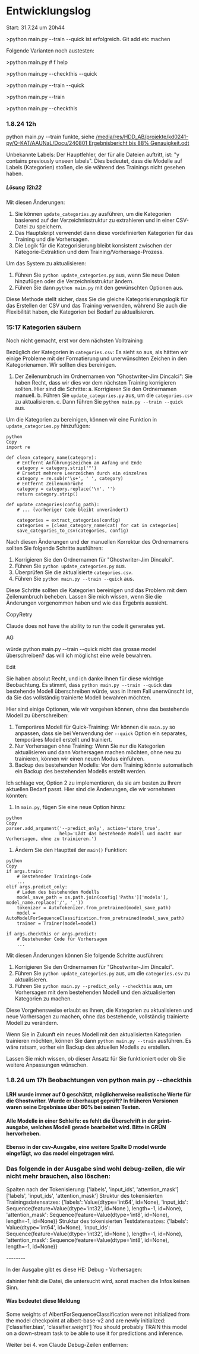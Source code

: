 # Entwicklungslog

Start: 31.7.24 um 20h44

\>python main.py --train --quick
 ist erfolgreich. Git add etc machen

 

Folgende Varianten noch austesten:

\>python main.py 	# f help

\>python main.py --checkthis --quick

\>python main.py --train --quick

\>python main.py --train 

\>python main.py --checkthis 




### 1.8.24 12h

python main.py --train 
 funkte, siehe [/media/res/HDD_AB/projekte/kd0241-py/Q-KAT/AAUNaL/Docu/240801 Ergebnisbericht bis 88% Genauigkeit.odt]()

Unbekannte Labels: Der Hauptfehler, der für alle Dateien auftritt, ist: "y contains previously unseen labels". Dies bedeutet, dass die Modelle auf Labels (Kategorien) stoßen, die sie während des Trainings nicht gesehen haben.

##### Lösung 12h22

Mit diesen Änderungen:

1. Sie können `update_categories.py` ausführen, um die Kategorien basierend auf der Verzeichnisstruktur zu extrahieren und in einer CSV-Datei zu speichern.  
2. Das Hauptskript verwendet dann diese vordefinierten Kategorien für das Training und die Vorhersagen.  
3. Die Logik für die Kategorisierung bleibt konsistent zwischen der Kategorie-Extraktion und dem Training/Vorhersage-Prozess.  

Um das System zu aktualisieren:

1. Führen Sie `python update_categories.py` aus, wenn Sie neue Daten hinzufügen oder die Verzeichnisstruktur ändern.  
2. Führen Sie dann `python main.py` mit den gewünschten Optionen aus.  

Diese Methode stellt sicher, dass Sie die gleiche Kategorisierungslogik für das Erstellen der CSV und das Training verwenden, während Sie auch die Flexibilität haben, die Kategorien bei Bedarf zu aktualisieren.

### 15:17 Kategorien säubern

Noch nicht gemacht, erst vor dem nächsten Volltraining

Bezüglich der Kategorien in `categories.csv`: Es sieht so aus, als hätten wir einige Probleme mit der Formatierung und unerwünschten Zeichen in den Kategorienamen. Wir sollten dies bereinigen. 

1. Der Zeilenumbruch im Ordnernamen von "Ghostwriter-Jim Dincalci": Sie haben Recht, dass wir dies vor dem nächsten Training korrigieren sollten. Hier sind die Schritte: a. Korrigieren Sie den Ordnernamen manuell. b. Führen Sie `update_categories.py` aus, um die `categories.csv` zu aktualisieren. c. Dann führen Sie `python main.py --train --quick` aus.  

Um die Kategorien zu bereinigen, können wir eine Funktion in `update_categories.py` hinzufügen:

```
python
Copy
import re

def clean_category_name(category):
    # Entfernt Anführungszeichen am Anfang und Ende
    category = category.strip('"')
    # Ersetzt mehrere Leerzeichen durch ein einzelnes
    category = re.sub(r'\s+', ' ', category)
    # Entfernt Zeilenumbrüche
    category = category.replace('\n', '')
    return category.strip()

def update_categories(config_path):
    # ... (vorheriger Code bleibt unverändert)
    
    categories = extract_categories(config)
    categories = [clean_category_name(cat) for cat in categories]
    save_categories_to_csv(categories, config)
```

Nach diesen Änderungen und der manuellen Korrektur des Ordnernamens sollten Sie folgende Schritte ausführen:

1. Korrigieren Sie den Ordnernamen für "Ghostwriter-Jim Dincalci".  
2. Führen Sie `python update_categories.py` aus.  
3. Überprüfen Sie die aktualisierte `categories.csv`.  
4. Führen Sie `python main.py --train --quick` aus.  

Diese Schritte sollten die Kategorien bereinigen und das Problem mit dem Zeilenumbruch beheben. Lassen Sie mich wissen, wenn Sie die Änderungen vorgenommen haben und wie das Ergebnis aussieht.

CopyRetry

Claude does not have the ability to run the code it generates yet.

AG

würde python main.py --train --quick nicht das grosse model überschreiben? das will ich möglichst eine weile bewahren.

Edit

Sie haben absolut Recht, und ich danke Ihnen für diese wichtige Beobachtung. Es stimmt, dass `python main.py --train --quick` das bestehende Modell überschreiben würde, was in Ihrem Fall unerwünscht ist, da Sie das vollständig trainierte Modell bewahren möchten.

Hier sind einige Optionen, wie wir vorgehen können, ohne das bestehende Modell zu überschreiben:

1. Temporäres Modell für Quick-Training: Wir können die `main.py` so anpassen, dass sie bei Verwendung der `--quick` Option ein separates, temporäres Modell erstellt und trainiert.  
2. Nur Vorhersagen ohne Training: Wenn Sie nur die Kategorien aktualisieren und dann Vorhersagen machen möchten, ohne neu zu trainieren, können wir einen neuen Modus einführen.  
3. Backup des bestehenden Modells: Vor dem Training könnte automatisch ein Backup des bestehenden Modells erstellt werden.  

Ich schlage vor, Option 2 zu implementieren, da sie am besten zu Ihrem aktuellen Bedarf passt. Hier sind die Änderungen, die wir vornehmen könnten:

1. In `main.py`, fügen Sie eine neue Option hinzu:  

```
python
Copy
parser.add_argument('--predict_only', action='store_true', 
                    help='Lädt das bestehende Modell und macht nur Vorhersagen, ohne zu trainieren.')
```

1. Ändern Sie den Hauptteil der `main()` Funktion:  

```
python
Copy
if args.train:
    # Bestehender Trainings-Code
    ...
elif args.predict_only:
    # Laden des bestehenden Modells
    model_save_path = os.path.join(config['Paths']['models'], model_name.replace('/', '_'))
    tokenizer = AutoTokenizer.from_pretrained(model_save_path)
    model = AutoModelForSequenceClassification.from_pretrained(model_save_path)
    trainer = Trainer(model=model)

if args.checkthis or args.predict:
    # Bestehender Code für Vorhersagen
    ...
```

Mit diesen Änderungen können Sie folgende Schritte ausführen:

1. Korrigieren Sie den Ordnernamen für "Ghostwriter-Jim Dincalci".  
2. Führen Sie `python update_categories.py` aus, um die `categories.csv` zu aktualisieren.  
3. Führen Sie `python main.py --predict_only --checkthis` aus, um Vorhersagen mit dem bestehenden Modell und den aktualisierten Kategorien zu machen.  

Diese Vorgehensweise erlaubt es Ihnen, die Kategorien zu aktualisieren und neue Vorhersagen zu machen, ohne das bestehende, vollständig trainierte Modell zu verändern.

Wenn Sie in Zukunft ein neues Modell mit den aktualisierten Kategorien trainieren möchten, können Sie dann `python main.py --train` ausführen. Es wäre ratsam, vorher ein Backup des aktuellen Modells zu erstellen.

Lassen Sie mich wissen, ob dieser Ansatz für Sie funktioniert oder ob Sie weitere Anpassungen wünschen.

### 1.8.24 um 17h Beobachtungen von python main.py --checkthis 

#### LRH wurde immer auf 0 geschätzt, möglicherweise realistische Werte für die Ghostwriter. Wurde er überhaupt geprüft? In früheren Versionen waren seine Ergebnisse über 80% bei seinen Texten.

#### Alle Modelle in einer Schleife: es fehlt die Überschrift in der print-ausgabe, welches Modell gerade bearbeitet wird. Bitte in GRÜN hervorheben.     

#### Ebenso in der csv-Ausgabe, eine weitere Spalte D model wurde eingefügt, wo das model eingetragen wird.




### Das folgende in der Ausgabe sind wohl debug-zeilen, die wir nicht mehr brauchen, also löschen:

Spalten nach der Tokenisierung: 
 ['labels', 'input_ids', 'attention_mask'] 
 ['labels', 'input_ids', 'attention_mask'] 
 Struktur des tokenisierten Trainingsdatensatzes: 
 {'labels': Value(dtype='int64', id=None), 'input_ids': Sequence(feature=Value(dtype='int32', id=None
 ), length=-1, id=None), 'attention_mask': Sequence(feature=Value(dtype='int8', id=None), length=-1, 
 id=None)} 
 Struktur des tokenisierten Testdatensatzes: 
 {'labels': Value(dtype='int64', id=None), 'input_ids': Sequence(feature=Value(dtype='int32', id=None
 ), length=-1, id=None), 'attention_mask': Sequence(feature=Value(dtype='int8', id=None), length=-1, 
 id=None)}

\--------

In der Ausgabe gibt es diese HE: Debug - Vorhersagen: 

dahinter fehlt die Datei, die untersucht wird, sonst machen die Infos keinen Sinn.

#### Was bedeutet diese Meldung

Some weights of AlbertForSequenceClassification were not initialized from the model checkpoint at albert-base-v2 and are newly initialized: ['classifier.bias', 'classifier.weight'] 
 You should probably TRAIN this model on a down-stream task to be able to use it for predictions and inference. 

 

Weiter bei 4. von Claude Debug-Zeilen entfernen: 